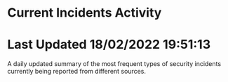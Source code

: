 # Current Incidents Activity 
# Last Updated 18/02/2022 19:51:13 

 A daily updated summary of the most frequent types of security incidents currently being reported from different sources.


